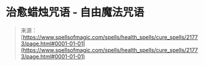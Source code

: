 <!--yml

category: 未分类

date: 2024-06-12 19:05:35

-->

# 治愈蜡烛咒语 - 自由魔法咒语

> 来源：[https://www.spellsofmagic.com/spells/health_spells/cure_spells/21773/page.html#0001-01-01](https://www.spellsofmagic.com/spells/health_spells/cure_spells/21773/page.html#0001-01-01)

